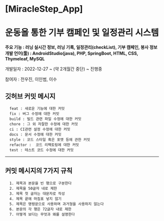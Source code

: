 # [MiracleStep_App]

<h1>운동을 통한 기부 캠페인 및 일정관리 시스템</h1>

<b>주요 기능 : 러닝 실시간 정보, 러닝 기록, 일정관리(checkList), 기부 캠페인, 봉사 정보<br>
 개발 언어(툴) : AndroidStudio(java), PHP, SpringBoot, HTML, CSS, Thymeleaf, MySQL</b>

개발일자 : 2022-12-27 ~ (약 2개월간 중단) ~ 진행중

참여자 :  전우진, 이인범, 이수

## 깃허브 커밋 메시지
      feat : 새로운 기능에 대한 커밋  
      fix : 버그 수정에 대한 커밋  
      build : 빌드 관련 파일 수정에 대한 커밋  
      chore : 그 외 자잘한 수정에 대한 커밋  
      ci : CI관련 설정 수정에 대한 커밋  
      docs : 문서 수정에 대한 커밋  
      style : 코드 스타일 혹은 포맷 등에 관한 커밋  
      refactor :  코드 리팩토링에 대한 커밋  
      test : 테스트 코드 수정에 대한 커밋  

___
## 커밋 메시지의 7가지 규칙  
      1. 제목과 본문을 빈 행으로 구분한다  
      2. 제목을 50글자 내로 제한  
      3. 제목 첫 글자는 대문자로 작성  
      4. 제목 끝에 마침표 넣지 않기  
      5. 제목은 명령문으로 사용하며 과거형을 사용하지 않는다  
      6. 본문의 각 행은 72글자 내로 제한  
      7. 어떻게 보다는 무엇과 왜를 설명한다  
